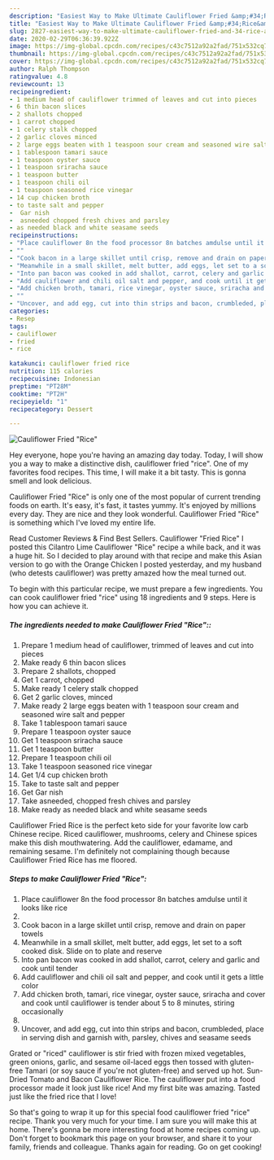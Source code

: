 ```yaml
---
description: "Easiest Way to Make Ultimate Cauliflower Fried &amp;#34;Rice&amp;#34;"
title: "Easiest Way to Make Ultimate Cauliflower Fried &amp;#34;Rice&amp;#34;"
slug: 2827-easiest-way-to-make-ultimate-cauliflower-fried-and-34-rice-and-34
date: 2020-02-29T06:36:39.922Z
image: https://img-global.cpcdn.com/recipes/c43c7512a92a2fad/751x532cq70/cauliflower-fried-rice-recipe-main-photo.jpg
thumbnail: https://img-global.cpcdn.com/recipes/c43c7512a92a2fad/751x532cq70/cauliflower-fried-rice-recipe-main-photo.jpg
cover: https://img-global.cpcdn.com/recipes/c43c7512a92a2fad/751x532cq70/cauliflower-fried-rice-recipe-main-photo.jpg
author: Ralph Thompson
ratingvalue: 4.8
reviewcount: 13
recipeingredient:
- 1 medium head of cauliflower trimmed of leaves and cut into pieces
- 6 thin bacon slices
- 2 shallots chopped
- 1 carrot chopped
- 1 celery stalk chopped
- 2 garlic cloves minced
- 2 large eggs beaten with 1 teaspoon sour cream and seasoned wire salt and pepper
- 1 tablespoon tamari sauce
- 1 teaspoon oyster sauce
- 1 teaspoon sriracha sauce
- 1 teaspoon butter
- 1 teaspoon chili oil
- 1 teaspoon seasoned rice vinegar
- 14 cup chicken broth
- to taste salt and pepper
-  Gar nish
-  asneeded chopped fresh chives and parsley
- as needed black and white seasame seeds
recipeinstructions:
- "Place cauliflower 8n the food processor 8n batches amdulse until it looks like rice"
- ""
- "Cook bacon in a large skillet until crisp, remove and drain on paper towels"
- "Meanwhile in a small skillet, melt butter, add eggs, let set to a soft cooked disk. Slide on to plate and reserve"
- "Into pan bacon was cooked in add shallot, carrot, celery and garlic and cook until tender"
- "Add cauliflower and chili oil salt and pepper, and cook until it gets a little color"
- "Add chicken broth, tamari, rice vinegar, oyster sauce, sriracha and cover and cook until cauliflower is tender about 5 to 8 minutes, stiring occasionally"
- ""
- "Uncover, and add egg, cut into thin strips and bacon, crumbleded, place in serving dish and garnish with, parsley, chives and seasame seeds"
categories:
- Resep
tags:
- cauliflower
- fried
- rice

katakunci: cauliflower fried rice
nutrition: 115 calories
recipecuisine: Indonesian
preptime: "PT28M"
cooktime: "PT2H"
recipeyield: "1"
recipecategory: Dessert

---
```



![Cauliflower Fried &#34;Rice&#34;](https://img-global.cpcdn.com/recipes/c43c7512a92a2fad/751x532cq70/cauliflower-fried-rice-recipe-main-photo.jpg)

Hey everyone, hope you're having an amazing day today. Today, I will show you a way to make a distinctive dish, cauliflower fried &#34;rice&#34;. One of my favorites food recipes. This time, I will make it a bit tasty. This is gonna smell and look delicious.

Cauliflower Fried &#34;Rice&#34; is only one of the most popular of current trending foods on earth. It's easy, it's fast, it tastes yummy. It's enjoyed by millions every day. They are nice and they look wonderful. Cauliflower Fried &#34;Rice&#34; is something which I've loved my entire life.

Read Customer Reviews &amp; Find Best Sellers. Cauliflower &#34;Fried Rice&#34; I posted this Cilantro Lime Cauliflower &#34;Rice&#34; recipe a while back, and it was a huge hit. So I decided to play around with that recipe and make this Asian version to go with the Orange Chicken I posted yesterday, and my husband (who detests cauliflower) was pretty amazed how the meal turned out.


To begin with this particular recipe, we must prepare a few ingredients. You can cook cauliflower fried &#34;rice&#34; using 18 ingredients and 9 steps. Here is how you can achieve it.

##### The ingredients needed to make Cauliflower Fried &#34;Rice&#34;::

1. Prepare 1 medium head of cauliflower, trimmed of leaves and cut into pieces
1. Make ready 6 thin bacon slices
1. Prepare 2 shallots, chopped
1. Get 1 carrot, chopped
1. Make ready 1 celery stalk chopped
1. Get 2 garlic cloves, minced
1. Make ready 2 large eggs beaten with 1 teaspoon sour cream and seasoned wire salt and pepper
1. Take 1 tablespoon tamari sauce
1. Prepare 1 teaspoon oyster sauce
1. Get 1 teaspoon sriracha sauce
1. Get 1 teaspoon butter
1. Prepare 1 teaspoon chili oil
1. Take 1 teaspoon seasoned rice vinegar
1. Get 1/4 cup chicken broth
1. Take to taste salt and pepper
1. Get  Gar nish
1. Take  asneeded, chopped fresh chives and parsley
1. Make ready as needed black and white seasame seeds


Cauliflower Fried Rice is the perfect keto side for your favorite low carb Chinese recipe. Riced cauliflower, mushrooms, celery and Chinese spices make this dish mouthwatering. Add the cauliflower, edamame, and remaining sesame. I&#39;m definitely not complaining though because Cauliflower Fried Rice has me floored. 

##### Steps to make Cauliflower Fried &#34;Rice&#34;:

1. Place cauliflower 8n the food processor 8n batches amdulse until it looks like rice
1. 
1. Cook bacon in a large skillet until crisp, remove and drain on paper towels
1. Meanwhile in a small skillet, melt butter, add eggs, let set to a soft cooked disk. Slide on to plate and reserve
1. Into pan bacon was cooked in add shallot, carrot, celery and garlic and cook until tender
1. Add cauliflower and chili oil salt and pepper, and cook until it gets a little color
1. Add chicken broth, tamari, rice vinegar, oyster sauce, sriracha and cover and cook until cauliflower is tender about 5 to 8 minutes, stiring occasionally
1. 
1. Uncover, and add egg, cut into thin strips and bacon, crumbleded, place in serving dish and garnish with, parsley, chives and seasame seeds


Grated or &#34;riced&#34; cauliflower is stir fried with frozen mixed vegetables, green onions, garlic, and sesame oil-laced eggs then tossed with gluten-free Tamari (or soy sauce if you&#39;re not gluten-free) and served up hot. Sun-Dried Tomato and Bacon Cauliflower Rice. The cauliflower put into a food processor made it look just like rice! And my first bite was amazing. Tasted just like the fried rice that I love! 

So that's going to wrap it up for this special food cauliflower fried &#34;rice&#34; recipe. Thank you very much for your time. I am sure you will make this at home. There's gonna be more interesting food at home recipes coming up. Don't forget to bookmark this page on your browser, and share it to your family, friends and colleague. Thanks again for reading. Go on get cooking!
